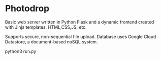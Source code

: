 # Photodrop

Basic web server written in Python Flask and a dynamic frontend created with Jinja templates, HTML,CSS,JS, etc.

Supports secure, non-sequential file upload. Database uses Google Cloud Datastore, a document-based noSQL system.

python3 run.py
